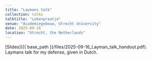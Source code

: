 ```yaml
---
title: "Laymans talk"
collection: talks
talktitle: "Lekenpraatje"
venue: "Academiegebouw, Utrecht University"
date: 2025-09-16
location: "Utrecht, the Netherlands"
---
```

[Slides]({{ base_path }}/files/2025-09-16_Layman_talk_handout.pdf). Laymans talk for my defense, given in Dutch.
